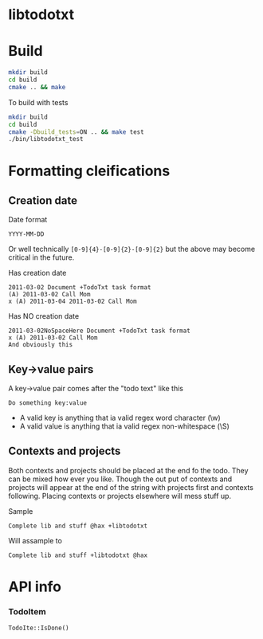 libtodotxt
==========

# Build

```sh
mkdir build
cd build
cmake .. && make
```

To build with tests

```sh
mkdir build
cd build
cmake -Dbuild_tests=ON .. && make test
./bin/libtodotxt_test
```

# Formatting cleifications

## Creation date

Date format

```
YYYY-MM-DD
```

Or well technically `[0-9]{4}-[0-9]{2}-[0-9]{2}` but the above may become critical in the future.

Has creation date

```
2011-03-02 Document +TodoTxt task format
(A) 2011-03-02 Call Mom
x (A) 2011-03-04 2011-03-02 Call Mom
```

Has NO creation date

```
2011-03-02NoSpaceHere Document +TodoTxt task format
x (A) 2011-03-02 Call Mom
And obviously this
```

## Key->value pairs

A key->value pair comes after the "todo text" like this

```
Do something key:value
```

- A valid key is anything that ia valid regex word character (\w)
- A valid value is anything that ia valid regex non-whitespace (\S)

## Contexts and projects

Both contexts and projects should be placed at the end fo the todo. They can be mixed how ever you like. Though the out put of contexts and projects will appear at the end of the string with projects first and contexts following. Placing contexts or projects elsewhere will mess stuff up.

Sample

```
Complete lib and stuff @hax +libtodotxt
```

Will assample to

```
Complete lib and stuff +libtodotxt @hax
```

# API info
### TodoItem

`TodoIte::IsDone()`
